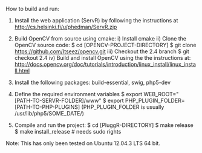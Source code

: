 How to build and run:

1) Install the web application (ServR) by following the instructions
   at http://cs.helsinki.fi/u/phedman/ServR.zip

2) Build OpenCV from source using cmake:
	i) Install cmake
	ii) Clone the OpenCV source code:
		$ cd [OPENCV-PROJECT-DIRECTORY]
		$ git clone https://github.com/Itseez/opencv.git
	iii) Checkout the 2.4 branch
		$ git checkout 2.4
	iv) Build and install OpenCV using the the instructions at:
	http://docs.opencv.org/doc/tutorials/introduction/linux_install/linux_install.html

3) Install the following packages:
	build-essential, swig, php5-dev

4) Define the required environment variables
	$ export WEB_ROOT="[PATH-TO-SERVR-FOLDER]/www"
	$ export PHP_PLUGIN_FOLDER=[PATH-TO-PHP-PLUGINS]
	(PHP_PLUGIN_FOLDER is usually /usr/lib/php5/SOME_DATE/)

5) Compile and run the project:
	$ cd [PluggR-DIRECTORY]
	$ make release
	$ make install_release # needs sudo rights

Note: This has only been tested on Ubuntu 12.04.3 LTS 64 bit.
